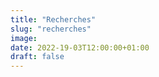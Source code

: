 ```yaml
---
title: "Recherches"
slug: "recherches"
image:
date: 2022-19-03T12:00:00+01:00
draft: false
---
```


